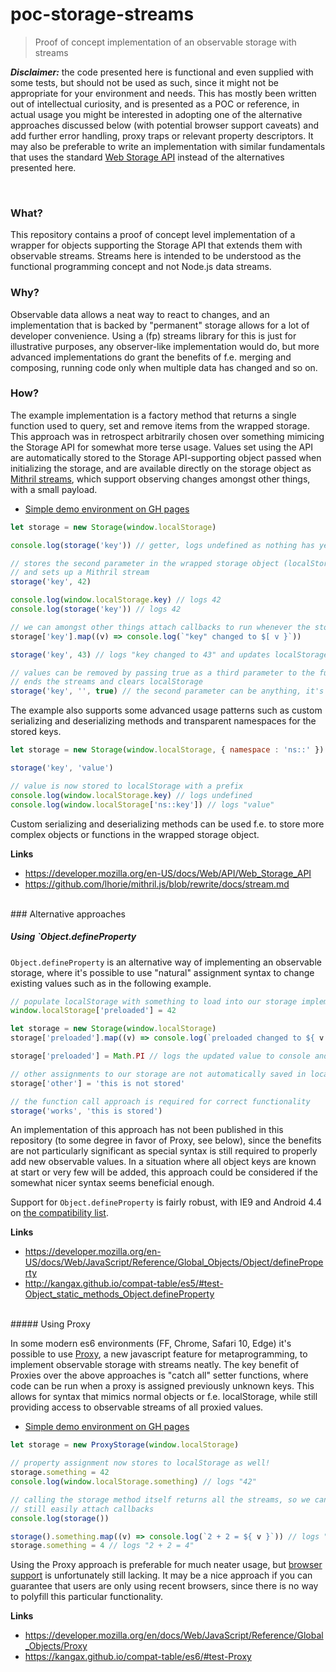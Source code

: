 # poc-storage-streams
> Proof of concept implementation of an observable storage with streams

_**Disclaimer:**_ the code presented here is functional and even supplied with some tests, but should not be used as such, since it might not be appropriate for your environment and needs. This has mostly been written out of intellectual curiosity, and is presented as a POC or reference, in actual usage you might be interested in adopting one of the alternative approaches discussed below (with potential browser support caveats) and add further error handling, proxy traps or relevant property descriptors. It may also be preferable to write an implementation with similar fundamentals that uses the standard [Web Storage API](https://developer.mozilla.org/en-US/docs/Web/API/Web_Storage_API) instead of the alternatives presented here.

<br>

### What?

This repository contains a proof of concept level implementation of a wrapper for objects supporting the Storage API that extends them with observable streams. Streams here is intended to be understood as the functional programming concept and not Node.js data streams.

### Why?

Observable data allows a neat way to react to changes, and an implementation that is backed by "permanent" storage allows for a lot of developer convenience. Using a (fp) streams library for this is just for illustrative purposes, any observer-like implementation would do, but more advanced implementations do grant the benefits of f.e. merging and composing, running code only when multiple data has changed and so on.

### How?

The example implementation is a factory method that returns a single function used to query, set and remove items from the wrapped storage. This approach was in retrospect arbitrarily chosen over something mimicing the Storage API for somewhat more terse usage. Values set using the API are automatically stored to the Storage API-supporting object passed when initializing the storage, and are available directly on the storage object as [Mithril streams](https://github.com/lhorie/mithril.js/blob/rewrite/docs/stream.md), which support observing changes amongst other things, with a small payload.

- [Simple demo environment on GH pages](https://orbitbot.github.io/poc-storage-streams/)

```javascript
let storage = new Storage(window.localStorage)

console.log(storage('key')) // getter, logs undefined as nothing has yet been stored

// stores the second parameter in the wrapped storage object (localStorage)
// and sets up a Mithril stream
storage('key', 42)

console.log(window.localStorage.key) // logs 42
console.log(storage('key')) // logs 42

// we can amongst other things attach callbacks to run whenever the stored value is changed
storage['key'].map((v) => console.log(`"key" changed to $[ v }`))

storage('key', 43) // logs "key changed to 43" and updates localStorage

// values can be removed by passing true as a third parameter to the function, this also
// ends the streams and clears localStorage
storage('key', '', true) // the second parameter can be anything, it's ignored
```

The example also supports some advanced usage patterns such as custom serializing and deserializing methods and transparent namespaces for the stored keys.

```javascript
let storage = new Storage(window.localStorage, { namespace : 'ns::' })

storage('key', 'value')

// value is now stored to localStorage with a prefix
console.log(window.localStorage.key) // logs undefined
console.log(window.localStorage['ns::key']) // logs "value"
```

Custom serializing and deserializing methods can be used f.e. to store more complex objects or functions in the wrapped storage object.

**Links**
- https://developer.mozilla.org/en-US/docs/Web/API/Web_Storage_API
- https://github.com/lhorie/mithril.js/blob/rewrite/docs/stream.md

<br>
### Alternative approaches

##### Using `Object.defineProperty

`Object.defineProperty` is an alternative way of implementing an observable storage, where it's possible to use "natural" assignment syntax to change existing values such as in the following example.

```javascript
// populate localStorage with something to load into our storage implementation
window.localStorage['preloaded'] = 42

let storage = new Storage(window.localStorage)
storage['preloaded'].map((v) => console.log(`preloaded changed to ${ v }`))

storage['preloaded'] = Math.PI // logs the updated value to console and updates localStorage

// other assignments to our storage are not automatically saved in localstorage!
storage['other'] = 'this is not stored'

// the function call approach is required for correct functionality
storage('works', 'this is stored')
```

An implementation of this approach has not been published in this repository (to some degree in favor of Proxy, see below), since the benefits are not particularly significant as special syntax is still required to properly add new observable values. In a situation where all object keys are known at start or very few will be added, this approach could be considered if the somewhat nicer syntax seems beneficial enough.

Support for `Object.defineProperty` is fairly robust, with IE9 and Android 4.4 on [the compatibility list](http://kangax.github.io/compat-table/es5/#test-Object_static_methods_Object.defineProperty).

**Links**
- https://developer.mozilla.org/en-US/docs/Web/JavaScript/Reference/Global_Objects/Object/defineProperty
- http://kangax.github.io/compat-table/es5/#test-Object_static_methods_Object.defineProperty

<br>
##### Using Proxy

In some modern es6 environments (FF, Chrome, Safari 10, Edge) it's possible to use [Proxy](https://developer.mozilla.org/en/docs/Web/JavaScript/Reference/Global_Objects/Proxy), a new javascript feature for metaprogramming, to implement observable storage with streams neatly. The key benefit of Proxies over the above approaches is "catch all" setter functions, where code can be run when a proxy is assigned previously unknown keys. This allows for syntax that mimics normal objects or f.e. localStorage, while still providing access to observable streams of all proxied values.

- [Simple demo environment on GH pages](https://orbitbot.github.io/poc-storage-streams/proxy.html)

```javascript
let storage = new ProxyStorage(window.localStorage)

// property assignment now stores to localStorage as well!
storage.something = 42
console.log(window.localStorage.something) // logs "42"

// calling the storage method itself returns all the streams, so we can
// still easily attach callbacks
console.log(storage())

storage().something.map((v) => console.log(`2 + 2 = ${ v }`)) // logs "2 + 2 = 42"
storage.something = 4 // logs "2 + 2 = 4"
```

Using the Proxy approach is preferable for much neater usage, but [browser support](https://kangax.github.io/compat-table/es6/#test-Proxy) is unfortunately still lacking. It may be a nice approach if you can guarantee that users are only using recent browsers, since there is no way to polyfill this particular functionality.

**Links**
 - https://developer.mozilla.org/en/docs/Web/JavaScript/Reference/Global_Objects/Proxy
 - https://kangax.github.io/compat-table/es6/#test-Proxy
